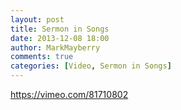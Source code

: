 ```yaml
---
layout: post
title: Sermon in Songs
date: 2013-12-08 18:00
author: MarkMayberry
comments: true
categories: [Video, Sermon in Songs]
---
```

https://vimeo.com/81710802
